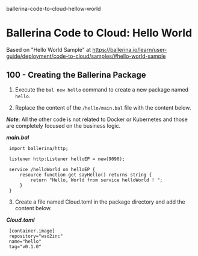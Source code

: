 ballerina-code-to-cloud-hellow-world
# Ballerina Code to Cloud: Hello World

Based on "Hello World Sample" at https://ballerina.io/learn/user-guide/deployment/code-to-cloud/samples/#hello-world-sample

## 100 - Creating the Ballerina Package

1. Execute the ```bal new hello``` command to create a new package named ```hello```.

2. Replace the content of the ```/hello/main.bal``` file with the content below.

***Note***: All the other code is not related to Docker or Kubernetes and those are completely focused on the business logic.

***main.bal***
```
 import ballerina/http;

 listener http:Listener helloEP = new(9090);

 service /helloWorld on helloEP {
     resource function get sayHello() returns string {   
         return "Hello, World from service helloWorld ! ";   
     }
 }
```

3. Create a file named Cloud.toml in the package directory and add the content below.

***Cloud.toml***
```
 [container.image]
 repository="wso2inc"
 name="hello"
 tag="v0.1.0"
```


